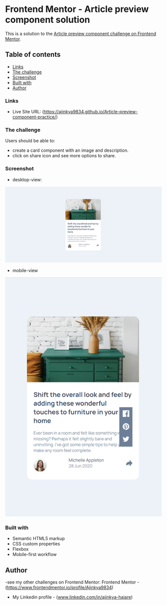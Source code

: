 # Frontend Mentor - Article preview component solution

This is a solution to the [Article preview component challenge on Frontend Mentor](https://www.frontendmentor.io/challenges/article-preview-component-dYBN_pYFT). 

## Table of contents

  - [Links](#links)
  - [The challenge](#the-challenge)
  - [Screenshot](#screenshot)
  - [Built with](#built-with)
  - [Author](#author)


### Links

- Live Site URL: (https://ajinkya9834.github.io/Article-preview-component-practice/)

### The challenge

Users should be able to:

- create a card component with an image and description.
- click on share icon and see more options to share.

### Screenshot

- desktop-view:

![](./design/desktop-view.png)

- mobile-view

![](./design/mobile-view.png)


### Built with

- Semantic HTML5 markup
- CSS custom properties
- Flexbox
- Mobile-first workflow

## Author

-see my other challenges on Frontend Mentor:
       Frontend Mentor - (https://www.frontendmentor.io/profile/Ajinkya9834)

- My Linkedin profile - (www.linkedin.com/in/ajinkya-hajare)

